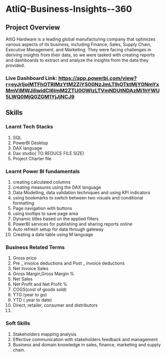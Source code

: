 # AtliQ-Business-Insights--360    

##  Project Overview
AtliQ Hardware is a leading global manufacturing company that optimizes various aspects of its business, including Finance, Sales, Supply Chain, Executive Management, and Marketing. They were facing challenges in deriving insights from their data, so we were tasked with creating reports and dashboards to extract and analyze the insights from the data they provided.

### Live Dashboard Link: https://app.powerbi.com/view?r=eyJrIjoiMTFhOTRlMzYtM2ZiYS00NzJmLTlhOTktMjY0NmYxMmViMWJiIiwidCI6ImM2ZTU0OWIzLTVmNDUtNDAzMi1hYWU5LWQ0MjQ0ZGM1YjJjNCJ9

## Skills
### Learnt Tech Stacks
1. SQL
2. PowerBI Desktop
3. DAX language
4. Dax studio( TO REDUCE FILE SIZE)
5. Project Charter file

### Learnt Power BI fundamentals
  1. creating calculated columns
  2. creating measures using the DAX language
  3. Data Modelling, data validation techniques and using KPI indicators
  4. using bookmarks to switch between two visuals and conditional formatting
  5. Page navigation with buttons
  6. using tooltips to save page area
  7. Dynamic titles based on the applied filters
  8. PowerBI services for publishing and sharing reports online
  9. Auto refresh setup for data through gateway
  10. Creating a date table using M language
      
 ### Business Related Terms
 1. Gross price
 2. Pre _ invoice deductions and Post _ invoice deductions
 5. Net Invoice Sales
 6. Gross Margin,Gross Margin % 
 3. Net Sales
 7. Net Profit and Net Profit %
 8. COGS(cost of goods sold)
 9. YTG (year to go)
 10. YTD ( year to date)
 11. Direct, retailer, consumer and distributors
 12. 
 ### Soft Skills
 1. Stakeholders mapping analysis
 2. Effective communication with stakeholders feedback and management
 3. Business and domain knowledge in sales, finance, marketing and supply chain.



 

 

 
